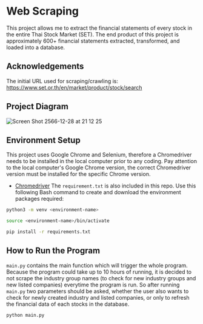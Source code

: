 
# Web Scraping

This project allows me to extract the financial statements of every stock in the entire Thai Stock Market (SET). The end product of this project is approximately 600+ financial statements extracted, transformed, and loaded into a database.


## Acknowledgements

The initial URL used for scraping/crawling is: https://www.set.or.th/en/market/product/stock/search


## Project Diagram
![Screen Shot 2566-12-28 at 21 12 25](https://github.com/jarkthan/web-scraping/assets/93521945/f16092fb-cdea-4d3a-8dbd-ab48b283333b)

## Environment Setup
This project uses Google Chrome and Selenium, therefore a Chromedriver needs to be installed in the local computer prior to any coding. Pay attention to the local computer's Google Chrome version, the correct Chromedriver version must be installed for the specific Chrome version. 
- [Chromedriver](https://chromedriver.chromium.org/downloads)
The `requirement.txt` is also included in this repo. Use this following Bash command to create and download the environment packages required:
```bash
python3 -m venv <environment-name>
```
```bash
source <environment-name>/bin/activate
```
```bash
pip install -r requirements.txt
```

## How to Run the Program
`main.py` contains the main function which will trigger the whole program. Because the program could take up to 10 hours of running, it is decided to not scrape the industry group names (to check for new industry groups and new listed companies) everytime the program is run. So after running `main.py` two parameters should be asked, whether the user also wants to check for newly created industry and listed companies, or only to refresh the financial data of each stocks in the database.
```python
python main.py
```
